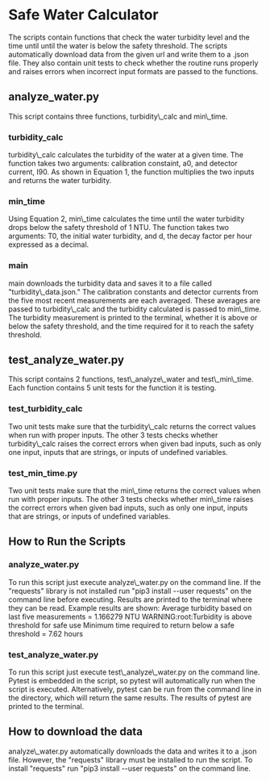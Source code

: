 <h1>Safe Water Calculator</h1>
The scripts contain functions that check the water turbidity level and the time until until the water is below the safety threshold. The scripts automatically download data from the given url and write them to a .json file. They also contain unit tests to check whether the routine runs properly and raises errors when incorrect input formats are passed to the functions. 

<h2>analyze_water.py</h2>
This script contains three functions, turbidity\_calc and min\_time. 
<h3>turbidity_calc</h3>
turbidity\_calc calculates the turbidity of the water at a given time. The function takes two arguments: calibration constaint, a0, and detector current, I90. As shown in Equation 1, the function multiplies the two inputs and returns the water turbidity.
<h3>min_time</h3>
Using Equation 2, min\_time calculates the time until the water turbidity drops below the safety threshold of 1 NTU. The function takes two arguments: T0, the initial water turbidity, and d, the decay factor per hour expressed as a decimal. 
<h3>main</h3>
main downloads the turbidity data and saves it to a file called "turbidity\_data.json." The calibration constants and detector currents from the five most recent measurements are each averaged. These averages are passed to turbidity\_calc and the turbidity calculated is passed to min\_time. The turbidity measurement is printed to the terminal, whether it is above or below the safety threshold, and the time required for it to reach the safety threshold.
<h2>test_analyze_water.py</h2>
This script contains 2 functions, test\_analyze\_water and test\_min\_time. Each function contains 5 unit tests for the function it is testing. 
<h3>test_turbidity_calc</h3>
Two unit tests make sure that the turbidity\_calc returns the correct values when run with proper inputs. The other 3 tests checks whether turbidity\_calc raises the correct errors when given bad inputs, such as only one input, inputs that are strings, or inputs of undefined variables.
<h3>test_min_time.py</h3>
Two unit tests make sure that the min\_time returns the correct values when run with proper inputs. The other 3 tests checks whether min\_time raises the correct errors when given bad inputs, such as only one input, inputs that are strings, or inputs of undefined variables.

<h2>How to Run the Scripts</h2>
<h3>analyze_water.py</h3>
To run this script just execute analyze\_water.py on the command line. If the "requests" library is not installed run "pip3 install --user requests" on the command line before executing. Results are printed to the terminal where they can be read. Example results are shown:  
Average turbidity based on last five measurements = 1.166279 NTU  
WARNING:root:Turbidity is above threshold for safe use  
Minimum time required to return below a safe threshold = 7.62 hours  
<h3>test_analyze_water.py</h3>
To run this script just execute test\_analyze\_water.py on the command line. Pytest is embedded in the script, so pytest will automatically run when the script is executed. Alternatively, pytest can be run from the command line in the directory, which will return the same results. The results of pytest are printed to the terminal.
<h2>How to download the data</h2>
analyze\_water.py automatically downloads the data and writes it to a .json file. However, the "requests" library must be installed to run the script. To install "requests" run "pip3 install --user requests" on the command line.
